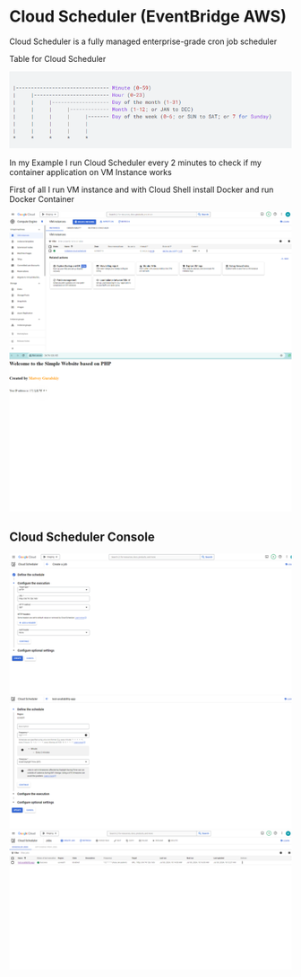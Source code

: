 # Cloud Scheduler (EventBridge AWS)
Cloud Scheduler is a fully managed enterprise-grade cron job scheduler

Table for Cloud Scheduler

<img src="https://github.com/MatveyGuralskiy/GCP/blob/main/Cloud-Scheduler/Screens/Cloud-Scheduler-Table.png?raw=true">

In my Example I run Cloud Scheduler every 2 minutes to check if my container application on VM Instance works

First of all I run VM instance and with Cloud Shell install Docker and run Docker Container

<img src="https://github.com/MatveyGuralskiy/GCP/blob/main/Cloud-Scheduler/Screens/VM-1.png?raw=true">

<img src="https://github.com/MatveyGuralskiy/GCP/blob/main/Cloud-Scheduler/Screens/Website.png?raw=true">

## Cloud Scheduler Console

<img src="https://github.com/MatveyGuralskiy/GCP/blob/main/Cloud-Scheduler/Screens/Cloud-Scheduler-1.png?raw=true">

<img src="https://github.com/MatveyGuralskiy/GCP/blob/main/Cloud-Scheduler/Screens/Cloud-Scheduler-2.png?raw=true">

<img src="https://github.com/MatveyGuralskiy/GCP/blob/main/Cloud-Scheduler/Screens/Cloud-Scheduler-3.png?raw=true">
